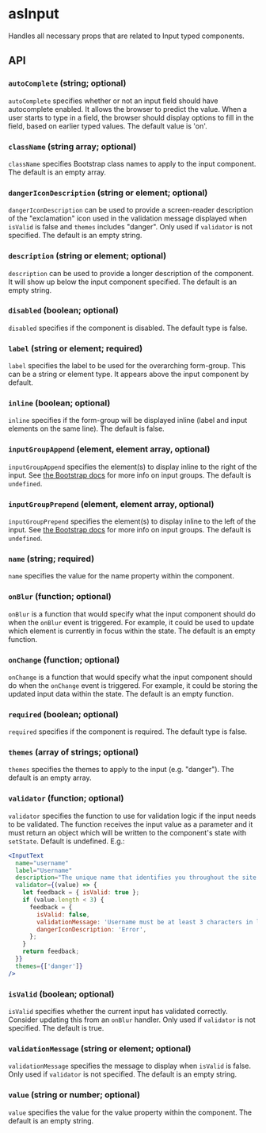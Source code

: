 # asInput

Handles all necessary props that are related to Input typed components.

## API

### `autoComplete` (string; optional)
`autoComplete` specifies whether or not an input field should have autocomplete enabled. It allows the browser to predict the value. When a user starts to type in a field, the browser should display options to fill in the field, based on earlier typed values. The default value is 'on'.

### `className` (string array; optional)
`className` specifies Bootstrap class names to apply to the input component. The default is an empty array.

### `dangerIconDescription` (string or element; optional)
`dangerIconDescription` can be used to provide a screen-reader description of the "exclamation" icon used in the validation message displayed when `isValid` is false and `themes` includes "danger". Only used if `validator` is not specified. The default is an empty string.

### `description` (string or element; optional)
`description` can be used to provide a longer description of the component.  It will show up below the input component specified. The default is an empty string.

### `disabled` (boolean; optional)
`disabled` specifies if the component is disabled. The default type is false.

### `label` (string or element; required)
`label` specifies the label to be used for the overarching form-group. This can be a string or element type. It appears above the input component by default.

### `inline` (boolean; optional)
`inline` specifies if the form-group will be displayed inline (label and input elements on the same line). The default is false.

### `inputGroupAppend` (element, element array, optional)
`inputGroupAppend` specifies the element(s) to display inline to the right of the input. See [the Bootstrap docs](https://getbootstrap.com/docs/4.0/components/input-group/) for more info on input groups. The default is `undefined`.

### `inputGroupPrepend` (element, element array, optional)
`inputGroupPrepend` specifies the element(s) to display inline to the left of the input. See [the Bootstrap docs](https://getbootstrap.com/docs/4.0/components/input-group/) for more info on input groups. The default is `undefined`.

### `name` (string; required)
`name` specifies the value for the name property within the component.

### `onBlur` (function; optional)
`onBlur` is a function that would specify what the input component should do when the `onBlur` event is triggered. For example, it could be used to update which element is currently in focus within the state. The default is an empty function.

### `onChange` (function; optional)
`onChange` is a function that would specify what the input component should do when the `onChange` event is triggered. For example, it could be storing the updated input data within the state. The default is an empty function.

### `required` (boolean; optional)
`required` specifies if the component is required. The default type is false.

### `themes` (array of strings; optional)
`themes` specifies the themes to apply to the input (e.g. "danger"). The default is an empty array.

### `validator` (function; optional)
`validator` specifies the function to use for validation logic if the input needs to be validated. The function receives the input value as a parameter and it must return an object which will be written to the component's state with `setState`. Default is undefined. E.g.:

```jsx
<InputText
  name="username"
  label="Username"
  description="The unique name that identifies you throughout the site."
  validator={(value) => {
    let feedback = { isValid: true };
    if (value.length < 3) {
      feedback = {
        isValid: false,
        validationMessage: 'Username must be at least 3 characters in length.',
        dangerIconDescription: 'Error',
      };
    }
    return feedback;
  }}
  themes={['danger']}
/>
```

### `isValid` (boolean; optional)
`isValid` specifies whether the current input has validated correctly. Consider updating this from an `onBlur` handler. Only used if `validator` is not specified. The default is true.

### `validationMessage` (string or element; optional)
`validationMessage` specifies the message to display when `isValid` is false.  Only used if `validator` is not specified. The default is an empty string.

### `value` (string or number; optional)
`value` specifies the value for the value property within the component. The default is an empty string.
